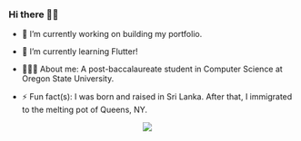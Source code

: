 ### Hi there 👋🏾

<!--
**aTamarsh/aTamarsh** is a ✨ _special_ ✨ repository because its `README.md` (this file) appears on your GitHub profile.

Here are some ideas to get you started:

- 🔭 I’m currently working on ...
- 🌱 I’m currently learning ...
- 👯 I’m looking to collaborate on ...
- 🤔 I’m looking for help with ...
- 💬 Ask me about ...
- 📫 How to reach me: ...
- 😄 Pronouns: ...
- ⚡ Fun fact: ...
-->

- 🔭 I’m currently working on building my portfolio.

- 🌱 I’m currently learning Flutter!

- 🧔🏾‍♂️ About me: A post-baccalaureate student in Computer Science at Oregon State University.

- ⚡ Fun fact(s): I was born and raised in Sri Lanka.  After that, I immigrated to the melting pot of Queens, NY.
  
<p align="center">
  <a href="mailto:<abeysekera.tamarsh@gmail.com>?subject=Came%20from%20Github"><img src="https://img.shields.io/badge/gmail-%23D14836.svg?&style=for-the-badge&logo=gmail&logoColor=white" /></a>&nbsp;&nbsp;&nbsp;&nbsp;
<p>

